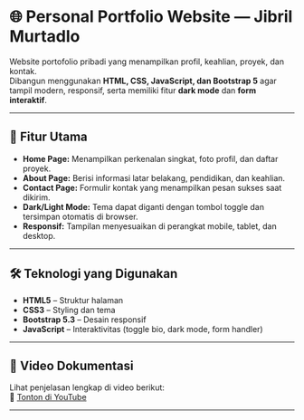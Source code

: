 # 🌐 Personal Portfolio Website — Jibril Murtadlo

Website portofolio pribadi yang menampilkan profil, keahlian, proyek, dan kontak.  
Dibangun menggunakan **HTML, CSS, JavaScript, dan Bootstrap 5** agar tampil modern, responsif, serta memiliki fitur **dark mode** dan **form interaktif**.

---

## 🚀 Fitur Utama
- **Home Page:** Menampilkan perkenalan singkat, foto profil, dan daftar proyek.
- **About Page:** Berisi informasi latar belakang, pendidikan, dan keahlian.
- **Contact Page:** Formulir kontak yang menampilkan pesan sukses saat dikirim.
- **Dark/Light Mode:** Tema dapat diganti dengan tombol toggle dan tersimpan otomatis di browser.
- **Responsif:** Tampilan menyesuaikan di perangkat mobile, tablet, dan desktop.

---

## 🛠️ Teknologi yang Digunakan
- **HTML5** – Struktur halaman
- **CSS3** – Styling dan tema
- **Bootstrap 5.3** – Desain responsif
- **JavaScript** – Interaktivitas (toggle bio, dark mode, form handler)

---

## 🎥 Video Dokumentasi
Lihat penjelasan lengkap di video berikut:  
🔗 [Tonton di YouTube]([https://youtube.com/your-video-linkhttps://youtu.be/9lMFHmJt2o4)

---
